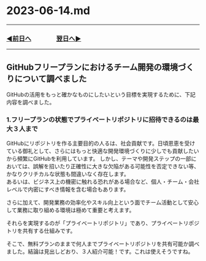 # 2023-06-14.md

---
### [◀️前日へ](https://github.com/yuasys/chatty-journal/blob/main/2023/06/2023-06-13.md)&emsp;&emsp;&emsp;&emsp;[翌日へ▶️](https://github.com/yuasys/chatty-journal/blob/main/2023/06/2023-06-15.md)
---

## GitHubフリープランにおけるチーム開発の環境づくりについて調べました

GitHubの活用をもっと確かなものにしたいという目標を実現するために、下記内容を調べました。

### 1.フリープランの状態でプライベートリポジトリに招待できるのは最大３人まで

GitHubにリポジトリを作る主要目的の人るは、社会貢献です。日頃恩恵を受けている御礼として、さらにはもっと快適な開発環境づくりに少しでも貢献したいから頻繁にGitHubを利用しています。 
しかし、テーマや開発ステップの一部においては、誤解を招いたり正確性に大きな欠陥がある可能性を否定できない等、かなりクリチカルな状態も間違いなく存在します。  
あるいは、ビジネス上の機密に触れる恐れがある場合など、個人・チーム・会社レベルで内密にすべき情報を含む場合もあります。  

さらに加えて、開発業務の効率化やスキル向上という面でチーム活動として安心して業務に取り組める環境は極めて重要と考えます。   

それらを実現するのが「プライベートリポジトリ」であり、プライベートリポジトリを共有する仕組みです。  

そこで、無料プランのままで何人までプライベートリポジトリを共有可能か調べました。結論は見出しどおり、３人紹介可能！です。これは使えそうですね。






